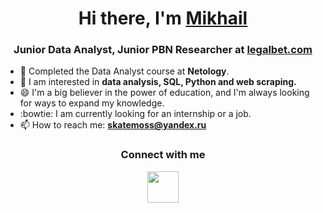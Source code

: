 <h1 align="center">Hi there, I'm <a href="https://skatemoss.ru/" target="_blank">Mikhail</a> </h1>
<h3 align="center">Junior Data Analyst, Junior PBN Researcher at <a href="https://legalbet.com" target="blank">legalbet.com</a></h3>

- 🌱 Completed the Data Analyst course at **Netology**.
- 🤔 I am interested in **data analysis, SQL, Python and web scraping.**
- 😄 I'm a big believer in the power of education, and I'm always looking for ways to expand my knowledge. 
- :bowtie: I am currently looking for an internship or a job.
- 📫 How to reach me: **skatemoss@yandex.ru**
<h3 align="center">Connect with me</h3>
<p align="center">
<a href="https://t.me/skatemoss" target="blank"><img align="center" src="https://user-images.githubusercontent.com/45450732/218130479-9dff6438-6fe8-455b-b07a-3e30dbf9a983.svg" height="50" width="50" /></a>
